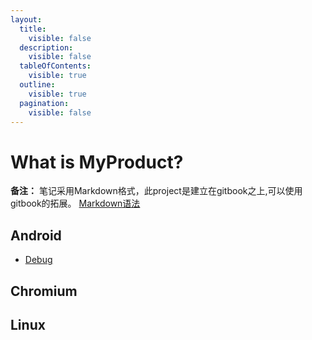 ```yaml
---
layout:
  title:
    visible: false
  description:
    visible: false
  tableOfContents:
    visible: true
  outline:
    visible: true
  pagination:
    visible: false
---
```


# What is MyProduct?

**备注：** 笔记采用Markdown格式，此project是建立在gitbook之上,可以使用gitbook的拓展。 [Markdown语法](https://list.yinxiang.com/markdown/eef42447-db3f-48ee-827b-1bb34c03eb83.php)

## Android

* [Debug](android/command.md)

## Chromium

## Linux
